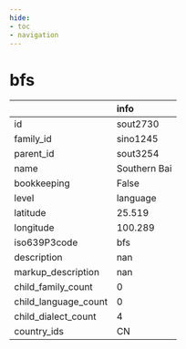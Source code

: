 ```yaml
---
hide:
- toc
- navigation
---
```

# bfs
|                      | info         |
|:---------------------|:-------------|
| id                   | sout2730     |
| family_id            | sino1245     |
| parent_id            | sout3254     |
| name                 | Southern Bai |
| bookkeeping          | False        |
| level                | language     |
| latitude             | 25.519       |
| longitude            | 100.289      |
| iso639P3code         | bfs          |
| description          | nan          |
| markup_description   | nan          |
| child_family_count   | 0            |
| child_language_count | 0            |
| child_dialect_count  | 4            |
| country_ids          | CN           |